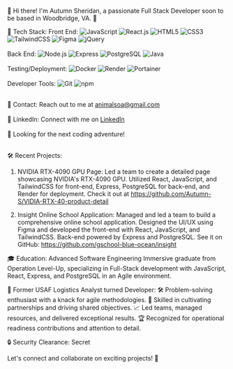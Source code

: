 👋 Hi there! I'm Autumn Sheridan, a passionate Full Stack Developer soon to be based in Woodbridge, VA. 🌟

🔧 Tech Stack: 
Front End: ![JavaScript](https://img.shields.io/badge/-JavaScript-yellow?logo=javascript)
            ![React.js](https://img.shields.io/badge/-React.js-blue?logo=react)
            ![HTML5](https://img.shields.io/badge/-HTML5-orange?logo=html5)
            ![CSS3](https://img.shields.io/badge/-CSS3-blueviolet?logo=css3)
            ![TailwindCSS](https://img.shields.io/badge/-TailwindCSS-38B2AC?logo=tailwind-css)
            ![Figma](https://img.shields.io/badge/-Figma-F24E1E?logo=figma)
            ![jQuery](https://img.shields.io/badge/-jQuery-blue?logo=jquery)<br></br>
Back End:  ![Node.js](https://img.shields.io/badge/-Node.js-339933?logo=node.js)
            ![Express](https://img.shields.io/badge/-Express-000000?logo=express)
            ![PostgreSQL](https://img.shields.io/badge/-PostgreSQL-336791?logo=postgresql)
            ![Java](https://img.shields.io/badge/-Java-007396?logo=java)<br></br>
Testing/Deployment: ![Docker](https://img.shields.io/badge/-Docker-2496ED?logo=docker)
                    ![Render](https://img.shields.io/badge/-Render-FF6E4C?logo=render)
                    ![Portainer](https://img.shields.io/badge/-Portainer-07BC0C?logo=portainer)<br></br>
Developer Tools: ![Git](https://img.shields.io/badge/-Git-F05032?logo=git)
                 ![npm](https://img.shields.io/badge/-npm-CB3837?logo=npm)<br></br>
                 
📧 Contact: Reach out to me at animalsoa@gmail.com<br></br>
💼 LinkedIn: Connect with me on [LinkedIn](https://www.linkedin.com/in/autumn-r-sheridan/)<br></br>
🚀 Looking for the next coding adventure!<br></br>

🛠️ Recent Projects:
1. NVIDIA RTX-4090 GPU Page: Led a team to create a detailed page showcasing NVIDIA's RTX-4090 GPU. Utilized React, JavaScript, and TailwindCSS for front-end, Express, PostgreSQL for back-end, and Render for deployment. Check it out at https://github.com/Autumn-S/VIDIA-RTX-40-product-detail

2. Insight Online School Application: Managed and led a team to build a comprehensive online school application. Designed the UI/UX using Figma and developed the front-end with React, JavaScript, and TailwindCSS. Back-end powered by Express and PostgreSQL. See it on GitHub: https://github.com/gschool-blue-ocean/insight

🎓 Education: Advanced Software Engineering Immersive graduate from Operation Level-Up, specializing in Full-Stack development with JavaScript, React, Express, and PostgreSQL in an Agile environment.

🚀 Former USAF Logistics Analyst turned Developer:
🛠️ Problem-solving enthusiast with a knack for agile methodologies.
🤝 Skilled in cultivating partnerships and driving shared objectives.
📈 Led teams, managed resources, and delivered exceptional results.
🏆 Recognized for operational readiness contributions and attention to detail.

🔒 Security Clearance: Secret

Let's connect and collaborate on exciting projects! 🤝
